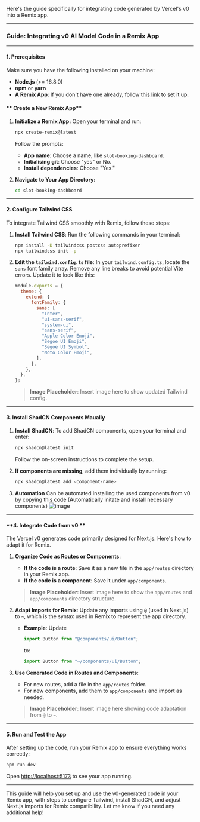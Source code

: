 Here's the guide specifically for integrating code generated by Vercel's v0  into a Remix app.

---

### **Guide: Integrating v0 AI Model Code in a Remix App**

---

#### **1. Prerequisites**

Make sure you have the following installed on your machine:
- **Node.js** (>= 16.8.0)
- **npm** or **yarn**
- **A Remix App**: If you don't have one already, follow [this link](https://remix.run/docs) to set it up.
    
#### ** Create a New Remix App**

1. **Initialize a Remix App:**
   Open your terminal and run:

   ```bash
   npx create-remix@latest
   ```

   Follow the prompts:
   - **App name**: Choose a name, like `slot-booking-dashboard`.
   - **Initialising git**: Choose "yes" or No.
   - **Install dependencies**: Choose "Yes."

2. **Navigate to Your App Directory:**
   ```bash
   cd slot-booking-dashboard
   ```

---

#### **2. Configure Tailwind CSS**

To integrate Tailwind CSS smoothly with Remix, follow these steps:

1. **Install Tailwind CSS**:
   Run the following commands in your terminal:

   ```bash
   npm install -D tailwindcss postcss autoprefixer
   npx tailwindcss init -p
   ```

2. **Edit the `tailwind.config.ts` file**:
   In your `tailwind.config.ts`, locate the `sans` font family array. Remove any line breaks to avoid potential Vite errors. Update it to look like this:

   ```js
   module.exports = {
     theme: {
       extend: {
         fontFamily: {
           sans: [
             "Inter",
             "ui-sans-serif",
             "system-ui",
             "sans-serif",
             "Apple Color Emoji",
             "Segoe UI Emoji",
             "Segoe UI Symbol",
             "Noto Color Emoji",
           ],
         },
       },
     },
   };
   ```

   > **Image Placeholder**: Insert image here to show updated Tailwind config.

---

#### **3. Install ShadCN Components Maually**

1. **Install ShadCN**:
   To add ShadCN components, open your terminal and enter:

   ```bash
   npx shadcn@latest init
   ```

   Follow the on-screen instructions to complete the setup.

2. **If components are missing**, add them individually by running:
   ```bash
   npx shadcn@latest add <component-name>
   ```
3. **Automation** Can be automated installing the used components from v0 by copying this code (Automatically initate and install necessary components) 
   ![image](hhttps://i.ibb.co/Zfmftbq/Screenshot-from-2024-11-13-23-21-20.png)

---

#### **4. Integrate Code from v0 **

The Vercel v0 generates code primarily designed for Next.js. Here's how to adapt it for Remix.

1. **Organize Code as Routes or Components**:
   - **If the code is a route**: Save it as a new file in the `app/routes` directory in your Remix app.
   - **If the code is a component**: Save it under `app/components`.

   > **Image Placeholder**: Insert image here to show the `app/routes` and `app/components` directory structure.

2. **Adapt Imports for Remix**:
   Update any imports using `@` (used in Next.js) to `~`, which is the syntax used in Remix to represent the app directory.

   - **Example**: Update
     ```js
     import Button from "@components/ui/Button";
     ```
     to:
     ```js
     import Button from "~/components/ui/Button";
     ```

3. **Use Generated Code in Routes and Components**:
   - For new routes, add a file in the `app/routes` folder.
   - For new components, add them to `app/components` and import as needed.

   > **Image Placeholder**: Insert image here showing code adaptation from `@` to `~`.

---

#### **5. Run and Test the App**

After setting up the code, run your Remix app to ensure everything works correctly:

```bash
npm run dev
```

Open [http://localhost:5173](http://localhost:5173) to see your app running.

---

This guide will help you set up and use the v0-generated code in your Remix app, with steps to configure Tailwind, install ShadCN, and adjust Next.js imports for Remix compatibility. Let me know if you need any additional help!
